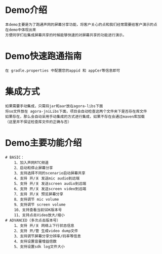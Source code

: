 # Demo介绍
    本demo主要是为了跑通声网的屏幕分享功能，将客户关心的点和我们经常需要给客户演示的点在demo中体现出来
    方便同学们在集成屏幕共享的时候能够快速的对屏幕共享的功能进行演示。

# Demo快速跑通指南
    在 gradle.properties 中配置您的appid 和 appCer等信息即可

# 集成方式
    如果需要手动集成，只需将jar和aar放在agora-libs下面
    将so文件放在 agora-jniLibs下面，项目会自动检查这两个文件夹下是否存在库文件
    如果存在，那么会自动采用手动集成的方式进行集成，如果不存在会通过maven库加载
    （这里并不保证检查库文件的正确与否）

# Demo主要功能介绍
    # BASIC：
        1、加入声网RTC频道
        2、启动和停止屏幕分享
        3、支持选择不同的scenario启动屏幕共享
        4、支持 开/关 发送mic audio到远端
        5、支持 开/关 发送screen audio到远端
        6、支持 开/关 发送screen video到远端
        7、支持 开/关 预览屏幕分享
        8、支持调节 mic volume
        9、支持调节 screen volume
        10、支持查看当前SDK版本号
        11、支持点击Video放大/缩小
    # ADVANCED（多次点击版本号）
        1、支持 开/关 网络上下行状态信息
        2、支持 开/管 生成video dump文件
        3、支持调节屏幕分享分辨率/码率等信息
        4、支持设置音量增益倍数
        5、支持设置sdk log文件大小